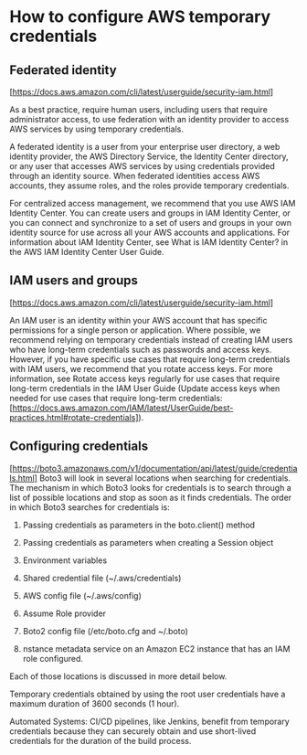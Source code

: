 # How to configure AWS temporary credentials

## Federated identity
[https://docs.aws.amazon.com/cli/latest/userguide/security-iam.html]

As a best practice, require human users, including users that require administrator access, to use federation with an identity provider to access AWS services by using temporary credentials.

A federated identity is a user from your enterprise user directory, a web identity provider, the AWS Directory Service, the Identity Center directory, or any user that accesses AWS services by using credentials provided through an identity source. When federated identities access AWS accounts, they assume roles, and the roles provide temporary credentials.

For centralized access management, we recommend that you use AWS IAM Identity Center. You can create users and groups in IAM Identity Center, or you can connect and synchronize to a set of users and groups in your own identity source for use across all your AWS accounts and applications. For information about IAM Identity Center, see What is IAM Identity Center? in the AWS IAM Identity Center User Guide.


## IAM users and groups
[https://docs.aws.amazon.com/cli/latest/userguide/security-iam.html]

An IAM user is an identity within your AWS account that has specific permissions for a single person or application. Where possible, we recommend relying on temporary credentials instead of creating IAM users who have long-term credentials such as passwords and access keys. 
However, if you have specific use cases that require long-term credentials with IAM users, we recommend that you rotate access keys. For more information, see Rotate access keys regularly for use cases that require long-term credentials in the IAM User Guide (Update access keys when needed for use cases that require long-term credentials: [https://docs.aws.amazon.com/IAM/latest/UserGuide/best-practices.html#rotate-credentials]).


## Configuring credentials
[https://boto3.amazonaws.com/v1/documentation/api/latest/guide/credentials.html] 
Boto3 will look in several locations when searching for credentials. The mechanism in which Boto3 looks for credentials is to search through a list of possible locations and stop as soon as it finds credentials. The order in which Boto3 searches for credentials is:

1. Passing credentials as parameters in the boto.client() method

2. Passing credentials as parameters when creating a Session object

3. Environment variables

4. Shared credential file (~/.aws/credentials)

5. AWS config file (~/.aws/config)

6. Assume Role provider

7. Boto2 config file (/etc/boto.cfg and ~/.boto)

8. nstance metadata service on an Amazon EC2 instance that has an IAM role configured.

Each of those locations is discussed in more detail below.



Temporary credentials obtained by using the root user credentials have a maximum duration of 3600 seconds (1 hour). 

Automated Systems: CI/CD pipelines, like Jenkins, benefit from temporary credentials because they can securely obtain and use short-lived credentials for the duration of the build process. 
